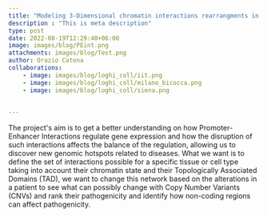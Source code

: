 ```yaml
---
title: "Modeling 3-Dimensional chromatin interactions rearrangments in Neurodevelopmental Disorders"
description : "This is meta description"
type: post
date: 2022-08-19T12:29:40+06:00
image: images/blog/PEint.png
attachments: images/blog/Test.png
author: Orazio Catona
collaborations:
    - image: images/blog/loghi_coll/iit.png
    - image: images/blog/loghi_coll/milano_bicocca.png
    - image: images/blog/loghi_coll/siena.png
    
    
---
```


The project's aim is to get a better understanding on how Promoter-Enhancer Interactions regulate gene expression and how the disruption of such interactions affects the balance of the regulation, allowing us to discover new genomic hotspots related to diseases. 
What we want is to define the set of interactions possible for a specific tissue or cell type taking into account their chromatin state and their Topologically Associated Domains (TAD), we want to change this network based on the alterations in a patient to see what can possibly change with Copy Number Variants (CNVs) and rank their pathogenicity and identify how non-coding regions can affect pathogenicity.